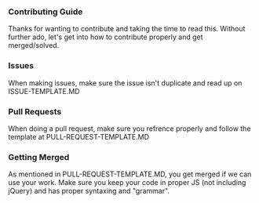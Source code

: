 ### Contributing Guide
Thanks for wanting to contribute and taking the time to read this. Without further ado, let's get into how to contribute properly and get merged/solved.

### Issues
When making issues, make sure the issue isn't duplicate and read up on ISSUE-TEMPLATE.MD

### Pull Requests
When doing a pull request, make sure you refrence properly and follow the template at PULL-REQUEST-TEMPLATE.MD

### Getting Merged
As mentioned in PULL-REQUEST-TEMPLATE.MD, you get merged if we can use your work. Make sure you keep your code in proper JS (not including jQuery) and has proper syntaxing and "grammar".
